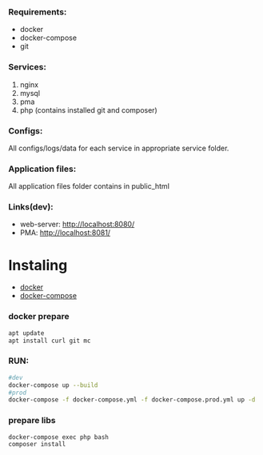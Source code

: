 ### Requirements:
* docker
* docker-compose
* git

### Services:
1. nginx
2. mysql
3. pma
4. php (contains installed git and composer)

### Configs:
All configs/logs/data for each service in appropriate service folder.

### Application files:
All application files folder contains in public_html

### Links(dev):
* web-server: [http://localhost:8080/](http://localhost:8080/)
* PMA: [http://localhost:8081/](http://localhost:8081/)

# Instaling
* [docker](https://docs.docker.com/install/linux/docker-ce/ubuntu/)
* [docker-compose](https://docs.docker.com/compose/install/#install-compose)
### docker prepare
```bash
apt update
apt install curl git mc
```

### RUN:
```bash
#dev
docker-compose up --build
#prod
docker-compose -f docker-compose.yml -f docker-compose.prod.yml up -d
```

### prepare libs
```bash
docker-compose exec php bash
composer install
```
